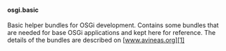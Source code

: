 #### osgi.basic
Basic helper bundles for OSGi development. Contains some bundles that are needed for base OSGi applications and kept here for reference. The details of the bundles are described on [www.avineas.org][1]

[1]: http://www.avineas.org/index.php?page=basic-osgi

